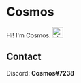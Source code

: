 # Cosmos

Hi! I'm Cosmos.
<img src="https://cdn.discordapp.com/avatars/804745439131729940/9309c791bb8f1e238fff4c14b7f42e68.png" alt="bluemaskguy" width=25 height=25>

## Contact
Discord: 
**Cosmos#7238**
